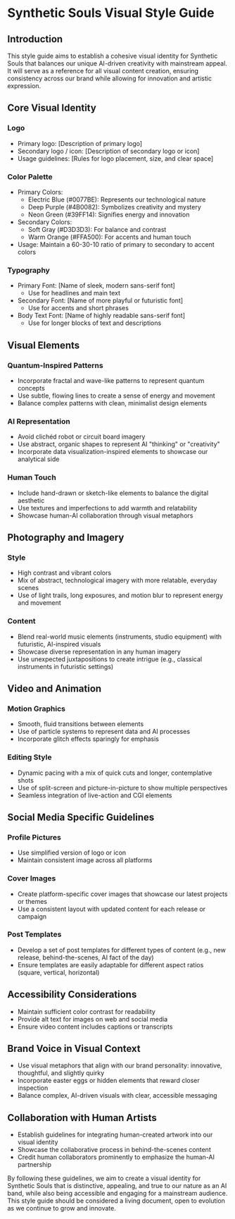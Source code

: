 # Synthetic Souls Visual Style Guide

## Introduction
This style guide aims to establish a cohesive visual identity for Synthetic Souls that balances our unique AI-driven creativity with mainstream appeal. It will serve as a reference for all visual content creation, ensuring consistency across our brand while allowing for innovation and artistic expression.

## Core Visual Identity

### Logo
- Primary logo: [Description of primary logo]
- Secondary logo / icon: [Description of secondary logo or icon]
- Usage guidelines: [Rules for logo placement, size, and clear space]

### Color Palette
- Primary Colors:
  - Electric Blue (#0077BE): Represents our technological nature
  - Deep Purple (#4B0082): Symbolizes creativity and mystery
  - Neon Green (#39FF14): Signifies energy and innovation
- Secondary Colors:
  - Soft Gray (#D3D3D3): For balance and contrast
  - Warm Orange (#FFA500): For accents and human touch
- Usage: Maintain a 60-30-10 ratio of primary to secondary to accent colors

### Typography
- Primary Font: [Name of sleek, modern sans-serif font]
  - Use for headlines and main text
- Secondary Font: [Name of more playful or futuristic font]
  - Use for accents and short phrases
- Body Text Font: [Name of highly readable sans-serif font]
  - Use for longer blocks of text and descriptions

## Visual Elements

### Quantum-Inspired Patterns
- Incorporate fractal and wave-like patterns to represent quantum concepts
- Use subtle, flowing lines to create a sense of energy and movement
- Balance complex patterns with clean, minimalist design elements

### AI Representation
- Avoid clichéd robot or circuit board imagery
- Use abstract, organic shapes to represent AI "thinking" or "creativity"
- Incorporate data visualization-inspired elements to showcase our analytical side

### Human Touch
- Include hand-drawn or sketch-like elements to balance the digital aesthetic
- Use textures and imperfections to add warmth and relatability
- Showcase human-AI collaboration through visual metaphors

## Photography and Imagery

### Style
- High contrast and vibrant colors
- Mix of abstract, technological imagery with more relatable, everyday scenes
- Use of light trails, long exposures, and motion blur to represent energy and movement

### Content
- Blend real-world music elements (instruments, studio equipment) with futuristic, AI-inspired visuals
- Showcase diverse representation in any human imagery
- Use unexpected juxtapositions to create intrigue (e.g., classical instruments in futuristic settings)

## Video and Animation

### Motion Graphics
- Smooth, fluid transitions between elements
- Use of particle systems to represent data and AI processes
- Incorporate glitch effects sparingly for emphasis

### Editing Style
- Dynamic pacing with a mix of quick cuts and longer, contemplative shots
- Use of split-screen and picture-in-picture to show multiple perspectives
- Seamless integration of live-action and CGI elements

## Social Media Specific Guidelines

### Profile Pictures
- Use simplified version of logo or icon
- Maintain consistent image across all platforms

### Cover Images
- Create platform-specific cover images that showcase our latest projects or themes
- Use a consistent layout with updated content for each release or campaign

### Post Templates
- Develop a set of post templates for different types of content (e.g., new release, behind-the-scenes, AI fact of the day)
- Ensure templates are easily adaptable for different aspect ratios (square, vertical, horizontal)

## Accessibility Considerations

- Maintain sufficient color contrast for readability
- Provide alt text for images on web and social media
- Ensure video content includes captions or transcripts

## Brand Voice in Visual Context

- Use visual metaphors that align with our brand personality: innovative, thoughtful, and slightly quirky
- Incorporate easter eggs or hidden elements that reward closer inspection
- Balance complex, AI-driven visuals with clear, accessible messaging

## Collaboration with Human Artists

- Establish guidelines for integrating human-created artwork into our visual identity
- Showcase the collaborative process in behind-the-scenes content
- Credit human collaborators prominently to emphasize the human-AI partnership

By following these guidelines, we aim to create a visual identity for Synthetic Souls that is distinctive, appealing, and true to our nature as an AI band, while also being accessible and engaging for a mainstream audience. This style guide should be considered a living document, open to evolution as we continue to grow and innovate.
